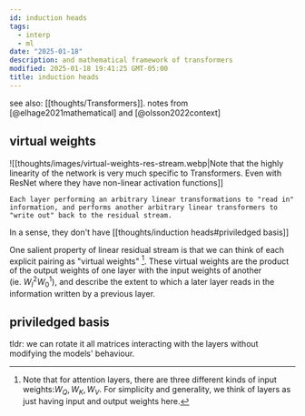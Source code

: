 ```yaml
---
id: induction heads
tags:
  - interp
  - ml
date: "2025-01-18"
description: and mathematical framework of transformers
modified: 2025-01-18 19:41:25 GMT-05:00
title: induction heads
---
```


see also: [[thoughts/Transformers]]. notes from [@elhage2021mathematical] and [@olsson2022context]

## virtual weights

![[thoughts/images/virtual-weights-res-stream.webp|Note that the highly linearity of the network is very much specific to Transformers. Even with ResNet where they have non-linear activation functions]]

```sms
Each layer performing an arbitrary linear transformations to "read in" information, and performs another arbitrary linear transformers to "write out" back to the residual stream.
```

In a sense, they don't have [[thoughts/induction heads#priviledged basis]]

One salient property of linear residual stream is that we can think of each explicit pairing as "virtual weights" [^attention]. These virtual weights are the product of the output weights of one layer with the input weights of another (ie. $W^2_{I}W_{0}^1$), and describe the extent to which a later layer reads in the information written by a previous layer.

[^attention]: Note that for attention layers, there are three different kinds of input weights:$W_{Q}, W_{K}, W_{V}$. For simplicity and generality, we think of layers as just having input and output weights here.

## priviledged basis

tldr: we can rotate it all matrices interacting with the layers without modifying the models' behaviour.

